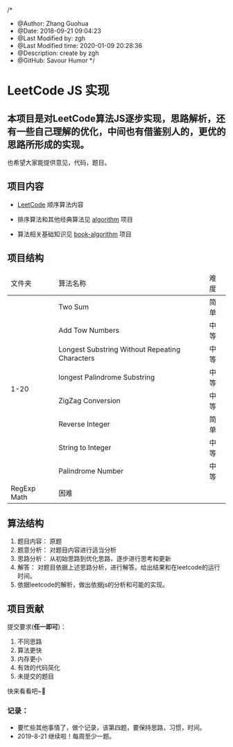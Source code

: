 /*
* @Author: Zhang Guohua
* @Date:   2018-09-21 09:04:23
* @Last Modified by:   zgh
* @Last Modified time: 2020-01-09 20:28:36
* @Description: create by zgh
* @GitHub: Savour Humor
*/
# LeetCode JS 实现
本项目是对LeetCode算法JS逐步实现，思路解析，还有一些自己理解的优化，中间也有借鉴别人的，更优的思路所形成的实现。
---
也希望大家能提供意见，代码，题目。

## 项目内容

* [LeetCode](https://github.com/ch-zgh-1993/leetcode-javascript) 顺序算法内容

* 排序算法和其他经典算法见 [algorithm](https://github.com/ch-zgh-1993/algorithm) 项目

* 算法相关基础知识见 [book-algorithm](https://github.com/ch-zgh-1993/book-algorithm) 项目

## 项目结构
<table>
  <thead>
    <tr>
      <td> 文件夹 </td>
      <td> 算法名称 </td>
      <td> 难度 </td>
    </tr>
  </thead>
  <tbody>
    <tr>
      <td rowspan="8"> 1-20 </td>
      <td> Two Sum </td>
      <td> 简单 </td>
    </tr>
    <tr>
      <td> Add Tow Numbers </td>
      <td> 中等 </td>
    </tr>
    <tr>
      <td> Longest Substring Without Repeating Characters </td>
      <td> 中等 </td>
    </tr>
    <tr>
      <td> longest Palindrome Substring </td>
      <td> 中等 </td>
    </tr>
    <tr>
      <td> ZigZag Conversion </td>
      <td> 中等 </td>
    </tr>
    <tr>
      <td> Reverse Integer </td>
      <td> 简单 </td>
    </tr>
    <tr>
      <td> String to Integer </td>
      <td> 中等 </td>
    </tr>
    <tr>
      <td> Palindrome Number </td>
      <td> 中等 </td>
    </tr>
    <tr>
      <td> RegExp Math </td>
      <td> 困难 </td>
    </tr>
  </tbody>
</table>


## 算法结构 

1. 题目内容： 原题
2. 题意分析： 对题目内容进行适当分析
3. 思路分析： 从初始思路到优化思路，逐步进行思考和更新
4. 解答：     对题目依据上述思路分析，进行解答。给出结果和在leetcode的运行时间。
5. 依据leetcode的解析，做出依据js的分析和可能的实现。

## 项目贡献
提交要求(**任一即可**)：

1. 不同思路
2. 算法更快
3. 内存更小
4. 有效的代码简化
5. 未提交的题目

快来看看吧~:beer:


### 记录：
- 要忙些其他事情了，做个记录，该第四题，要保持思路，习惯，时间。
- 2019-8-21 继续啦！每周至少一题。

